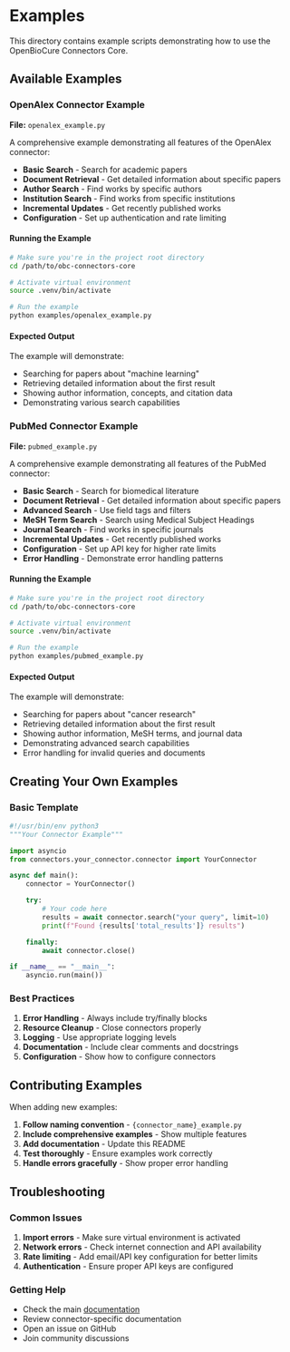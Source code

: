 # Examples

This directory contains example scripts demonstrating how to use the OpenBioCure Connectors Core.

## Available Examples

### OpenAlex Connector Example

**File:** `openalex_example.py`

A comprehensive example demonstrating all features of the OpenAlex connector:

- **Basic Search** - Search for academic papers
- **Document Retrieval** - Get detailed information about specific papers
- **Author Search** - Find works by specific authors
- **Institution Search** - Find works from specific institutions
- **Incremental Updates** - Get recently published works
- **Configuration** - Set up authentication and rate limiting

#### Running the Example

```bash
# Make sure you're in the project root directory
cd /path/to/obc-connectors-core

# Activate virtual environment
source .venv/bin/activate

# Run the example
python examples/openalex_example.py
```

#### Expected Output

The example will demonstrate:
- Searching for papers about "machine learning"
- Retrieving detailed information about the first result
- Showing author information, concepts, and citation data
- Demonstrating various search capabilities

### PubMed Connector Example

**File:** `pubmed_example.py`

A comprehensive example demonstrating all features of the PubMed connector:

- **Basic Search** - Search for biomedical literature
- **Document Retrieval** - Get detailed information about specific papers
- **Advanced Search** - Use field tags and filters
- **MeSH Term Search** - Search using Medical Subject Headings
- **Journal Search** - Find works in specific journals
- **Incremental Updates** - Get recently published works
- **Configuration** - Set up API key for higher rate limits
- **Error Handling** - Demonstrate error handling patterns

#### Running the Example

```bash
# Make sure you're in the project root directory
cd /path/to/obc-connectors-core

# Activate virtual environment
source .venv/bin/activate

# Run the example
python examples/pubmed_example.py
```

#### Expected Output

The example will demonstrate:
- Searching for papers about "cancer research"
- Retrieving detailed information about the first result
- Showing author information, MeSH terms, and journal data
- Demonstrating advanced search capabilities
- Error handling for invalid queries and documents

## Creating Your Own Examples

### Basic Template

```python
#!/usr/bin/env python3
"""Your Connector Example"""

import asyncio
from connectors.your_connector.connector import YourConnector

async def main():
    connector = YourConnector()

    try:
        # Your code here
        results = await connector.search("your query", limit=10)
        print(f"Found {results['total_results']} results")

    finally:
        await connector.close()

if __name__ == "__main__":
    asyncio.run(main())
```

### Best Practices

1. **Error Handling** - Always include try/finally blocks
2. **Resource Cleanup** - Close connectors properly
3. **Logging** - Use appropriate logging levels
4. **Documentation** - Include clear comments and docstrings
5. **Configuration** - Show how to configure connectors

## Contributing Examples

When adding new examples:

1. **Follow naming convention** - `{connector_name}_example.py`
2. **Include comprehensive examples** - Show multiple features
3. **Add documentation** - Update this README
4. **Test thoroughly** - Ensure examples work correctly
5. **Handle errors gracefully** - Show proper error handling

## Troubleshooting

### Common Issues

1. **Import errors** - Make sure virtual environment is activated
2. **Network errors** - Check internet connection and API availability
3. **Rate limiting** - Add email/API key configuration for better limits
4. **Authentication** - Ensure proper API keys are configured

### Getting Help

- Check the main [documentation](../docs/)
- Review connector-specific documentation
- Open an issue on GitHub
- Join community discussions
